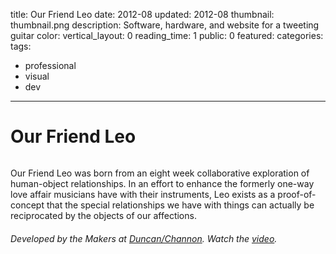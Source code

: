 title: Our Friend Leo
date: 2012-08
updated: 2012-08
thumbnail: thumbnail.png
description: Software, hardware, and website for a tweeting guitar
color:
vertical_layout: 0
reading_time: 1
public: 0
featured:
categories:
tags:
- professional
- visual
- dev
---

# Our Friend Leo

<img class="wide bordered rounded" src="website.png" alt="">

<span class="lead-in">Our Friend Leo</span> was born from an eight week collaborative exploration of human-object relationships. In an effort to enhance the formerly one-way love affair musicians have with their instruments, Leo exists as a proof-of-concept that the special relationships we have with things can actually be reciprocated by the objects of our affections.

###### Developed by the Makers at [Duncan/Channon](http://www.duncanchannon.com/). Watch the [video](http://player.vimeo.com/video/46912648).
